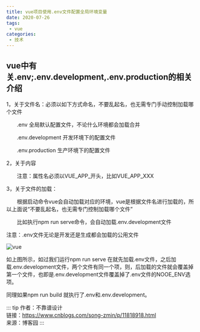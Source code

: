 ```yaml
---
title: vue项目使用.env文件配置全局环境变量
date: 2020-07-26
tags:
 - vue
categories:
 - 技术
---
```


## vue中有关.env;.env.development,.env.production的相关介绍

1，关于文件名：必须以如下方式命名，不要乱起名，也无需专门手动控制加载哪个文件

　　.env 全局默认配置文件，不论什么环境都会加载合并

　　.env.development 开发环境下的配置文件

　　.env.production 生产环境下的配置文件

2，关于内容

　　注意：属性名必须以VUE_APP_开头，比如VUE_APP_XXX

3，关于文件的加载：

　　根据启动命令vue会自动加载对应的环境，vue是根据文件名进行加载的，所以上面说“不要乱起名，也无需专门控制加载哪个文件”

　　比如执行npm run serve命令，会自动加载.env.development文件

注意：.env文件无论是开发还是生成都会加载的公用文件

![vue](https://6368-chenjie-blog-88b4b7-1302547066.tcb.qcloud.la/blogs/技术/20200726/1.png)

如上图所示，如过我们运行npm run serve 在就先加载.env文件，之后加载.env.development文件，两个文件有同一个项，则，后加载的文件就会覆盖掉第一个文件，也即是.env.development文件覆盖掉了.env文件的NOOE_ENV选项。

同理如果npm run build 就执行了.env和.env.development。

::: tip
作者：不靠谱设计 <br>
链接：https://www.cnblogs.com/song-zmin/p/11818918.html <br>
来源：博客园
:::
